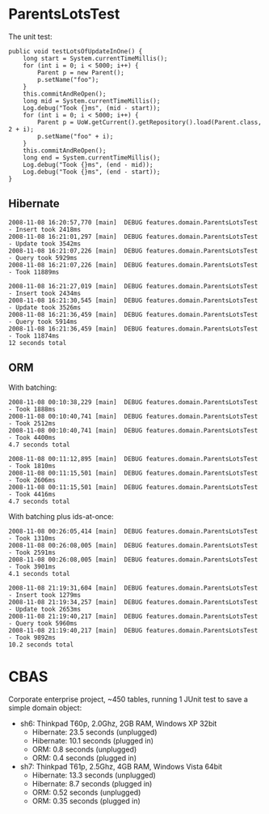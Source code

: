 
ParentsLotsTest
===============

The unit test:

    public void testLotsOfUpdateInOne() {
        long start = System.currentTimeMillis();
        for (int i = 0; i < 5000; i++) {
            Parent p = new Parent();
            p.setName("foo");
        }
        this.commitAndReOpen();
        long mid = System.currentTimeMillis();
        Log.debug("Took {}ms", (mid - start));
        for (int i = 0; i < 5000; i++) {
            Parent p = UoW.getCurrent().getRepository().load(Parent.class, 2 + i);
            p.setName("foo" + i);
        }
        this.commitAndReOpen();
        long end = System.currentTimeMillis();
        Log.debug("Took {}ms", (end - mid));
        Log.debug("Took {}ms", (end - start));
    }

Hibernate
---------

    2008-11-08 16:20:57,770 [main]  DEBUG features.domain.ParentsLotsTest - Insert took 2418ms
    2008-11-08 16:21:01,297 [main]  DEBUG features.domain.ParentsLotsTest - Update took 3542ms
    2008-11-08 16:21:07,226 [main]  DEBUG features.domain.ParentsLotsTest - Query took 5929ms
    2008-11-08 16:21:07,226 [main]  DEBUG features.domain.ParentsLotsTest - Took 11889ms

    2008-11-08 16:21:27,019 [main]  DEBUG features.domain.ParentsLotsTest - Insert took 2434ms
    2008-11-08 16:21:30,545 [main]  DEBUG features.domain.ParentsLotsTest - Update took 3526ms
    2008-11-08 16:21:36,459 [main]  DEBUG features.domain.ParentsLotsTest - Query took 5914ms
    2008-11-08 16:21:36,459 [main]  DEBUG features.domain.ParentsLotsTest - Took 11874ms
    12 seconds total

ORM
---

With batching:

    2008-11-08 00:10:38,229 [main]  DEBUG features.domain.ParentsLotsTest - Took 1888ms
    2008-11-08 00:10:40,741 [main]  DEBUG features.domain.ParentsLotsTest - Took 2512ms
    2008-11-08 00:10:40,741 [main]  DEBUG features.domain.ParentsLotsTest - Took 4400ms
    4.7 seconds total

    2008-11-08 00:11:12,895 [main]  DEBUG features.domain.ParentsLotsTest - Took 1810ms
    2008-11-08 00:11:15,501 [main]  DEBUG features.domain.ParentsLotsTest - Took 2606ms
    2008-11-08 00:11:15,501 [main]  DEBUG features.domain.ParentsLotsTest - Took 4416ms
    4.7 seconds total

With batching plus ids-at-once:

    2008-11-08 00:26:05,414 [main]  DEBUG features.domain.ParentsLotsTest - Took 1310ms
    2008-11-08 00:26:08,005 [main]  DEBUG features.domain.ParentsLotsTest - Took 2591ms
    2008-11-08 00:26:08,005 [main]  DEBUG features.domain.ParentsLotsTest - Took 3901ms
    4.1 seconds total

    2008-11-08 21:19:31,604 [main]  DEBUG features.domain.ParentsLotsTest - Insert took 1279ms
    2008-11-08 21:19:34,257 [main]  DEBUG features.domain.ParentsLotsTest - Update took 2653ms
    2008-11-08 21:19:40,217 [main]  DEBUG features.domain.ParentsLotsTest - Query took 5960ms
    2008-11-08 21:19:40,217 [main]  DEBUG features.domain.ParentsLotsTest - Took 9892ms
    10.2 seconds total

CBAS
====

Corporate enterprise project, ~450 tables, running 1 JUnit test to save a simple domain object:

* sh6: Thinkpad T60p, 2.0Ghz, 2GB RAM, Windows XP 32bit
  * Hibernate: 23.5 seconds (unplugged)
  * Hibernate: 10.1 seconds (plugged in)
  * ORM: 0.8 seconds (unplugged)
  * ORM: 0.4 seconds (plugged in)
* sh7: Thinkpad T61p, 2.5Ghz, 4GB RAM, Windows Vista 64bit
  * Hibernate: 13.3 seconds (unplugged)
  * Hibernate: 8.7 seconds (plugged in)
  * ORM: 0.52 seconds (unplugged)
  * ORM: 0.35 seconds (plugged in)

